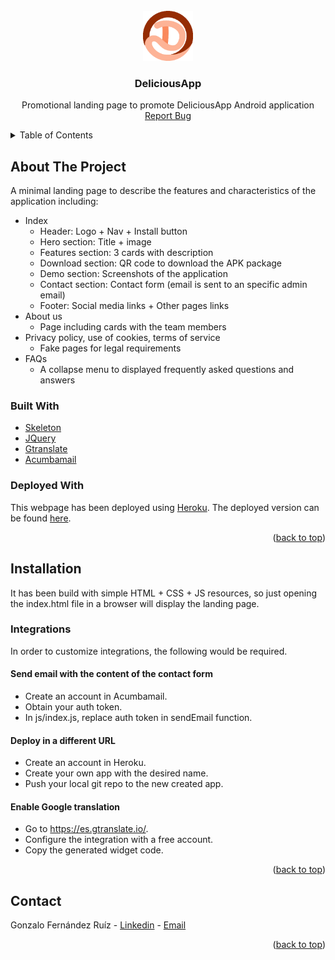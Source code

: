 <div id="top"></div>


<br />
<div align="center">
  <img src="images/logo.png" alt="Logo" width="80" height="80"></img>
  <h3 align="center">DeliciousApp</h3>
  <p align="center">
    Promotional landing page to promote DeliciousApp Android application
    <br />
    <a href="https://github.com/GonzaloFer83/deliciousapp_landing.git/issues">Report Bug</a>
  </p>
</div>

<details>
  <summary>Table of Contents</summary>
  <ol>
    <li>
      <a href="#about-the-project">About The Project</a>
      <ul>
        <li><a href="#built-with">Built With</a></li>
      </ul>
    </li>
    <li>
      <a href="#getting-started">Getting Started</a>
      <ul>
        <li><a href="#installation">Installation</a></li>
        <li><a href="#installation">Integrations</a></li>
      </ul>
    </li>
    <li><a href="#contact">Contact</a></li>
  </ol>
</details>

## About The Project

A minimal landing page to describe the features and characteristics of the application including:
* Index
  * Header: Logo + Nav + Install button
  * Hero section: Title + image
  * Features section: 3 cards with description
  * Download section: QR code to download the APK package
  * Demo section: Screenshots of the application
  * Contact section: Contact form (email is sent to an specific admin email)
  * Footer: Social media links + Other pages links
* About us
  * Page including cards with the team members
* Privacy policy, use of cookies, terms of service
  * Fake pages for legal requirements
* FAQs
  * A collapse menu to displayed frequently asked questions and answers


### Built With

* [Skeleton](http://getskeleton.com/)
* [JQuery](https://jquery.com)
* [Gtranslate](https://es.gtranslate.io/)
* [Acumbamail](https://acumbamail.com/)


### Deployed With

This webpage has been deployed using [Heroku](https://id.heroku.com/login). The deployed version can be found [here](http://its-delicious-app.herokuapp.com/).

<p align="right">(<a href="#top">back to top</a>)</p>


## Installation

It has been build with simple HTML + CSS + JS resources, so just opening the index.html file in a browser will display the landing page.

### Integrations

In order to customize integrations, the following would be required.

#### Send email with the content of the contact form
* Create an account in Acumbamail.
* Obtain your auth token.
* In js/index.js, replace auth token in sendEmail function.

#### Deploy in a different URL
* Create an account in Heroku.
* Create your own app with the desired name.
* Push your local git repo to the new created app.

#### Enable Google translation
* Go to https://es.gtranslate.io/.
* Configure the integration with a free account.
* Copy the generated widget code.

<p align="right">(<a href="#top">back to top</a>)</p>

## Contact

Gonzalo Fernández Ruíz - [Linkedin](https://www.linkedin.com/in/gonzalo-fernandez-ruiz/) - [Email](gonzalo.fernandez.ruiz@gmail.com)

<p align="right">(<a href="#top">back to top</a>)</p>




